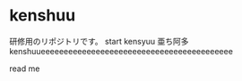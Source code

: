 ﻿kenshuu
=======

研修用のリポジトリです。
start kensyuu
亜ち阿多
kenshuueeeeeeeeeeeeeeeeeeeeeeeeeeeeeeeeeeeeeeeeee

read me
